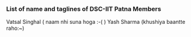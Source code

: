 ### List of name and taglines of DSC-IIT Patna Members 

Vatsal Singhal ( naam nhi suna hoga :-( )
Yash Sharma (khushiya baantte raho:~)
